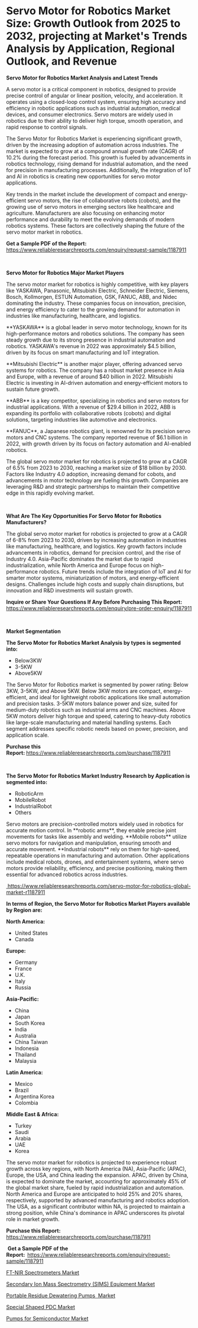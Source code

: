 <p><h1>Servo Motor for Robotics Market Size: Growth Outlook from 2025 to 2032, projecting at Market's Trends Analysis by Application, Regional Outlook, and Revenue</h1></p><p><strong>Servo Motor for Robotics Market Analysis and Latest Trends</strong></p>
<p><p>A servo motor is a critical component in robotics, designed to provide precise control of angular or linear position, velocity, and acceleration. It operates using a closed-loop control system, ensuring high accuracy and efficiency in robotic applications such as industrial automation, medical devices, and consumer electronics. Servo motors are widely used in robotics due to their ability to deliver high torque, smooth operation, and rapid response to control signals.</p><p>The Servo Motor for Robotics Market is experiencing significant growth, driven by the increasing adoption of automation across industries. The market is expected to grow at a compound annual growth rate (CAGR) of 10.2% during the forecast period. This growth is fueled by advancements in robotics technology, rising demand for industrial automation, and the need for precision in manufacturing processes. Additionally, the integration of IoT and AI in robotics is creating new opportunities for servo motor applications.</p><p>Key trends in the market include the development of compact and energy-efficient servo motors, the rise of collaborative robots (cobots), and the growing use of servo motors in emerging sectors like healthcare and agriculture. Manufacturers are also focusing on enhancing motor performance and durability to meet the evolving demands of modern robotics systems. These factors are collectively shaping the future of the servo motor market in robotics.</p></p>
<p><strong>Get a Sample PDF of the Report:&nbsp;</strong> <a href="https://www.reliableresearchreports.com/enquiry/request-sample/1187911?utm_campaign=83&utm_medium=2&utm_source=Github&utm_content=ia&utm_term=20012025&utm_id=servo-motor-for-robotics">https://www.reliableresearchreports.com/enquiry/request-sample/1187911</a></p>
<p>&nbsp;</p>
<p><strong>Servo Motor for Robotics Major Market Players</strong></p>
<p><p>The servo motor market for robotics is highly competitive, with key players like YASKAWA, Panasonic, Mitsubishi Electric, Schneider Electric, Siemens, Bosch, Kollmorgen, ESTUN Automation, GSK, FANUC, ABB, and Nidec dominating the industry. These companies focus on innovation, precision, and energy efficiency to cater to the growing demand for automation in industries like manufacturing, healthcare, and logistics.</p><p>**YASKAWA** is a global leader in servo motor technology, known for its high-performance motors and robotics solutions. The company has seen steady growth due to its strong presence in industrial automation and robotics. YASKAWA's revenue in 2022 was approximately $4.5 billion, driven by its focus on smart manufacturing and IoT integration.</p><p>**Mitsubishi Electric** is another major player, offering advanced servo systems for robotics. The company has a robust market presence in Asia and Europe, with a revenue of around $40 billion in 2022. Mitsubishi Electric is investing in AI-driven automation and energy-efficient motors to sustain future growth.</p><p>**ABB** is a key competitor, specializing in robotics and servo motors for industrial applications. With a revenue of $29.4 billion in 2022, ABB is expanding its portfolio with collaborative robots (cobots) and digital solutions, targeting industries like automotive and electronics.</p><p>**FANUC**, a Japanese robotics giant, is renowned for its precision servo motors and CNC systems. The company reported revenue of $6.1 billion in 2022, with growth driven by its focus on factory automation and AI-enabled robotics.</p><p>The global servo motor market for robotics is projected to grow at a CAGR of 6.5% from 2023 to 2030, reaching a market size of $18 billion by 2030. Factors like Industry 4.0 adoption, increasing demand for cobots, and advancements in motor technology are fueling this growth. Companies are leveraging R&D and strategic partnerships to maintain their competitive edge in this rapidly evolving market.</p></p>
<p>&nbsp;</p>
<p><strong>What Are The Key Opportunities For Servo Motor for Robotics Manufacturers?</strong></p>
<p><p>The global servo motor market for robotics is projected to grow at a CAGR of 6-8% from 2023 to 2030, driven by increasing automation in industries like manufacturing, healthcare, and logistics. Key growth factors include advancements in robotics, demand for precision control, and the rise of Industry 4.0. Asia-Pacific dominates the market due to rapid industrialization, while North America and Europe focus on high-performance robotics. Future trends include the integration of IoT and AI for smarter motor systems, miniaturization of motors, and energy-efficient designs. Challenges include high costs and supply chain disruptions, but innovation and R&D investments will sustain growth.</p></p>
<p><strong>Inquire or Share Your Questions If Any Before Purchasing This Report:</strong> <a href="https://www.reliableresearchreports.com/enquiry/pre-order-enquiry/1187911?utm_campaign=83&utm_medium=2&utm_source=Github&utm_content=ia&utm_term=20012025&utm_id=servo-motor-for-robotics">https://www.reliableresearchreports.com/enquiry/pre-order-enquiry/1187911</a></p>
<p>&nbsp;</p>
<p><strong>Market Segmentation</strong></p>
<p><strong>The Servo Motor for Robotics Market Analysis by types is segmented into:</strong></p>
<p><ul><li>Below3KW</li><li>3-5KW</li><li>Above5KW</li></ul></p>
<p><p>The Servo Motor for Robotics market is segmented by power rating: Below 3KW, 3-5KW, and Above 5KW. Below 3KW motors are compact, energy-efficient, and ideal for lightweight robotic applications like small automation and precision tasks. 3-5KW motors balance power and size, suited for medium-duty robotics such as industrial arms and CNC machines. Above 5KW motors deliver high torque and speed, catering to heavy-duty robotics like large-scale manufacturing and material handling systems. Each segment addresses specific robotic needs based on power, precision, and application scale.</p></p>
<p><strong>Purchase this Report:&nbsp;</strong><a href="https://www.reliableresearchreports.com/purchase/1187911?utm_campaign=83&utm_medium=2&utm_source=Github&utm_content=ia&utm_term=20012025&utm_id=servo-motor-for-robotics">https://www.reliableresearchreports.com/purchase/1187911</a></p>
<p>&nbsp;</p>
<p><strong>The Servo Motor for Robotics Market Industry Research by Application is segmented into:</strong></p>
<p><ul><li>RoboticArm</li><li>MobileRobot</li><li>IndustrialRobot</li><li>Others</li></ul></p>
<p><p>Servo motors are precision-controlled motors widely used in robotics for accurate motion control. In **robotic arms**, they enable precise joint movements for tasks like assembly and welding. **Mobile robots** utilize servo motors for navigation and manipulation, ensuring smooth and accurate movement. **Industrial robots** rely on them for high-speed, repeatable operations in manufacturing and automation. Other applications include medical robots, drones, and entertainment systems, where servo motors provide reliability, efficiency, and precise positioning, making them essential for advanced robotics across industries.</p></p>
<p><a href="https://www.reliableresearchreports.com/servo-motor-for-robotics-global-market-r1187911?utm_campaign=83&utm_medium=2&utm_source=Github&utm_content=ia&utm_term=20012025&utm_id=servo-motor-for-robotics">&nbsp;https://www.reliableresearchreports.com/servo-motor-for-robotics-global-market-r1187911</a></p>
<p><strong>In terms of Region, the Servo Motor for Robotics Market Players available by Region are:</strong></p>
<p>
    <p> <strong> North America: </strong>
        <ul>
            <li>United States</li>
            <li>Canada</li>
        </ul>
        </p> 
    <p> <strong> Europe: </strong>
        <ul>
            <li>Germany</li>
            <li>France</li>
            <li>U.K.</li>
            <li>Italy</li>
            <li>Russia</li>
        </ul>
        </p> 
    <p> <strong> Asia-Pacific: </strong>
        <ul>
            <li>China</li>
            <li>Japan</li>
            <li>South Korea</li>
            <li>India</li>
            <li>Australia</li>
            <li>China Taiwan</li>
            <li>Indonesia</li>
            <li>Thailand</li>
            <li>Malaysia</li>
        </ul>
        </p> 
    <p> <strong> Latin America: </strong>
        <ul>
            <li>Mexico</li>
            <li>Brazil</li>
            <li>Argentina Korea</li>
            <li>Colombia</li>
        </ul>
        </p> 
    <p> <strong> Middle East & Africa: </strong>
        <ul>
            <li>Turkey</li>
            <li>Saudi</li>
            <li>Arabia</li>
            <li>UAE</li>
            <li>Korea</li>
        </ul>
    </p>
    </p>
<p><p>The servo motor market for robotics is projected to experience robust growth across key regions, with North America (NA), Asia-Pacific (APAC), Europe, the USA, and China leading the expansion. APAC, driven by China, is expected to dominate the market, accounting for approximately 45% of the global market share, fueled by rapid industrialization and automation. North America and Europe are anticipated to hold 25% and 20% shares, respectively, supported by advanced manufacturing and robotics adoption. The USA, as a significant contributor within NA, is projected to maintain a strong position, while China's dominance in APAC underscores its pivotal role in market growth.</p></p>
<p><strong>Purchase this Report: </strong><a href="https://www.reliableresearchreports.com/purchase/1187911?utm_campaign=83&utm_medium=2&utm_source=Github&utm_content=ia&utm_term=20012025&utm_id=servo-motor-for-robotics">https://www.reliableresearchreports.com/purchase/1187911</a></p>
<p>&nbsp;<strong>Get a Sample PDF of the Report:&nbsp;&nbsp;</strong><a href="https://www.reliableresearchreports.com/enquiry/request-sample/1187911?utm_campaign=83&utm_medium=2&utm_source=Github&utm_content=ia&utm_term=20012025&utm_id=servo-motor-for-robotics">https://www.reliableresearchreports.com/enquiry/request-sample/1187911</a></p>
<p><strong></strong></p>
<p><p><a href="https://github.com/oslieselotte2192/Market-Research-Report-List-1/blob/main/ft-nir-spectrometers-market.md?utm_campaign=83&utm_medium=2&utm_source=Github&utm_content=ia&utm_term=20012025&utm_id=servo-motor-for-robotics">FT-NIR Spectrometers Market</a></p><p><a href="https://github.com/tasiahtahathorn/Market-Research-Report-List-1/blob/main/secondary-ion-mass-spectrometry-sims-equipment-market.md?utm_campaign=83&utm_medium=2&utm_source=Github&utm_content=ia&utm_term=20012025&utm_id=servo-motor-for-robotics">Secondary Ion Mass Spectrometry (SIMS) Equipment Market</a></p><p><a href="https://github.com/tambraunrue691969/Market-Research-Report-List-1/blob/main/portable-residue-dewatering-pumps-market.md?utm_campaign=83&utm_medium=2&utm_source=Github&utm_content=ia&utm_term=20012025&utm_id=servo-motor-for-robotics">Portable Residue Dewatering Pumps  Market</a></p><p><a href="https://github.com/tona7vba/Market-Research-Report-List-1/blob/main/special-shaped-pdc-market.md?utm_campaign=83&utm_medium=2&utm_source=Github&utm_content=ia&utm_term=20012025&utm_id=servo-motor-for-robotics">Special Shaped PDC Market</a></p><p><a href="https://github.com/jeastefanowicz7816/Market-Research-Report-List-1/blob/main/pumps-for-semiconductor-market.md?utm_campaign=83&utm_medium=2&utm_source=Github&utm_content=ia&utm_term=20012025&utm_id=servo-motor-for-robotics">Pumps for Semiconductor Market</a></p></p>